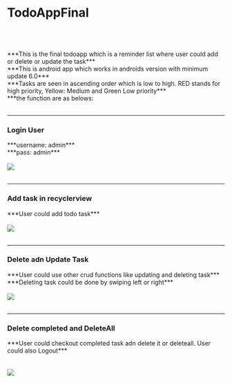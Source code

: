 <h1> TodoAppFinal</h1>
<br>
<br>
<br>
***This is the final todoapp which is a reminder list where user could add or delete or update the task***
<br>
***This is android app which works in androids version with minimum update 6.0***
<br>
***Tasks are seen in ascending order which is low to high. RED stands for high priority, Yellow: Medium and Green Low priority***
<br>
***the function are as belows:

<br>
<br>
<hr>
<h3>Login User</h3>
***username: admin***
<br>
***pass: admin***
<br>
<br>
<img src="https://user-images.githubusercontent.com/47735067/113425572-d8490e80-93f1-11eb-9a35-2e4f0ed9839c.gif">
<br>
<br>
<hr>
<h3>Add task in recyclerview</h3>
***User could add todo task***
<br>
<br>
<img src="https://user-images.githubusercontent.com/47735067/113426109-b00ddf80-93f2-11eb-95ae-70d4afc63001.gif">
<br>
<br>
<hr>
<h3>Delete adn Update Task</h3>
***User could use other crud functions like updating and deleting task***
<br>
***Deleting task could be done by swiping left or right***
<br>
<br>
<img src ="https://user-images.githubusercontent.com/47735067/113426459-375b5300-93f3-11eb-82fc-12385e25afc3.gif">
<br>
<br>
<hr>
<h3>Delete completed and DeleteAll</h3>
***User could checkout completed task adn delete it or deleteall. User could also Logout***
<br>
<br>
<br>
<img src="https://user-images.githubusercontent.com/47735067/113427276-763dd880-93f4-11eb-96c9-43c2508ebdab.gif">




